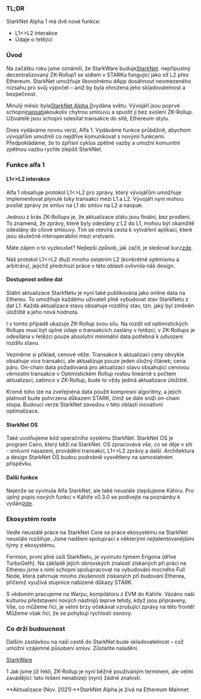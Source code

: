 ### TL;DR

StarkNet Alpha 1 má dvě nové funkce:

* L1<>L2 interakce
* Údaje o řetězci

### Úvod

Na začátku roku jsme oznámili, že StarkWare buduje[StarkNet](https://starkware.co/product/starknet/). nepřípustný decentralizovaný ZK-Rollup1 se sídlem v STARKu fungující jako síť L2 přes Ethereum. StarkNet umožňuje libovolnému dApp dosáhnout neomezeného rozsahu pro svůj výpočet – aniž by byla ohrožena jeho skladovatelnost a bezpečnost.

Minulý měsíc byla[StarkNet Alpha 0](https://medium.com/starkware/starknet-planets-alpha-on-ropsten-e7494929cb95)vydána světu. Vývojáři jsou poprvé schopni[napsat](https://kobi.one/2021/07/14/stardrop.html)jakoukoliv chytrou smlouvu a spustit ji bez svolení ZK-Rollup. Uživatelé jsou schopni odesílat transakce do sítě, Ethereum-stylu.

Dnes vydáváme novou verzi, Alfa 1. Vydáváme funkce průběžně, abychom vývojářům umožnili co nejdříve komunikovat s novými funkcemi. Předpokládáme, že to zpřísní cyklus zpětné vazby a umožní komunitní zpětnou vazbu rychle zlepšit StarkNet.

### **Funkce alfa 1**

#### L1<>L2 interakce

Alfa 1 obsahuje protokol L1<>L2 pro zprávy, který vývojářům umožňuje implementovat plynulé toky transakcí mezi L1 a L2. Vývojáři nyní mohou posílat zprávy ze smluv na L1 do smluv na L2 a naopak.

Jednou z krás ZK-Rollups je, že aktualizace státu jsou finální, bez prodlení. To znamená, že zprávy, které byly odeslány z L2 do L1, mohou být okamžitě odeslány do cílové smlouvy. Tím se otevírá cesta k vytváření aplikací, které jsou skutečně interoperabilní mezi vrstvami.

Máte zájem o to vyzkoušet? Nejlepší způsob, jak začít, je sledovat kurz[zde](https://www.cairo-lang.org/docs/hello_starknet/l1l2.html).

Náš protokol L1<>L2 dluží mnoho ostatním L2 (konkrétně optimismu a arbitráru), jejichž předchozí práce v této oblasti ovlivnila náš design.

#### Dostupnost online dat

Státní aktualizace StarkNetu je nyní také publikována jako online data na Ethereu. To umožňuje každému uživateli plně vybudovat stav StarkNetu z dat L1. Každá aktualizace stavu obsahuje rozdílný stav, tzn. jaký byl změněn úložiště a jeho nová hodnota.

I v tomto případě ukazuje ZK-Rollup svou sílu. Na rozdíl od optimistických Rollups musí být úplné údaje o transakcích zaslány v řetězci, v ZK-Rollups je odesílána v řetězci pouze absolutní minimální data potřebná k odvození rozdílu stavu.

Vezměme si příklad, cenové věže. Transakce k aktualizaci ceny obvykle obsahuje více transakcí, ale aktualizuje pouze jeden úložný článek; cena páru. On-chain data požadovaná pro aktualizaci stavu obsahující cenovou věrnostní transakce v Optimistickém Rollup rostou lineárně s počtem aktualizací, zatímco v ZK-Rollup, bude to vždy jediná aktualizace úložiště.

Kromě toho lze na zveřejněná data použít kompresní algoritmy, a jejich platnost bude potvrzena důkazem STARK, čímž se dále sníží on-chain stopa. Budoucí verze StarkNet zavedou v této oblasti inovativní optimalizace.

#### StarkNet OS

Také uvolňujeme kód operačního systému StarkNet. StarkNet OS je program Cairo, který běží na StarkNet. OS zpracovává vše, co se děje v síti - smluvní nasazení, provádění transakcí, L1<>L2 zprávy a další. Architektura a design StarkNet OS budou podrobně vysvětleny na samostatném příspěvku.

#### Další funkce

Nejenže se vyvinula Alfa StarkNet, ale také neustále zlepšujeme Káhiru. Pro úplný popis nových funkcí v Káhiře v0.3.0 se podívejte na poznámky k vydání[zde](https://github.com/starkware-libs/cairo-lang/releases/tag/v0.3.0).

### Ekosystém roste

Vedle neustálé práce na StarkNet Core se práce ekosystému na StarkNet neustále rozšiřuje. Jsme nadšeni spoluprací s některými nejtalentovanějšími týmy z ekosystému.

Fermion, první plné úsilí StarkNetu, je vyvinuto týmem Erigona (dříve TurboGeth). Na základě jejich obrovských znalostí získaných při práci na Ethereu jsme s nimi schopni spolupracovat na vybudování mocného Full Node, která zahrnuje mnoho zkušeností získaných při budování Etherea, přičemž využívá stupnice nabízené důkazy STARK.

S vědomím pracujeme na Warpu, kompilátoru z EVM do Káhiře. Vázáno naší kulturou představení nových nástrojů teprve tehdy, když jsou připraveny, Vše, co můžeme říci, je velmi brzy očekávat vzrušující zprávy na této frontě! Můžeme však říci, že se pohybují rychlostí osnovy.

### Co drží budoucnost

Dalším zastávkou na naší cestě do StarkNet bude skladovatelnost – což umožní vzájemné působení smluv. Zůstaňte naladěni.

[StarkWare](https://starkware.co/)

1 Jak jsme již řekli, ZK-Rollup je nyní běžně používaným termínem, ale velmi zavádějící: tato řešení nenabízejí (nyní) žádné znalosti.

**Aktualizace (Nov. 2021):**StarkNet Alpha je živá na Ethereum Mainnet